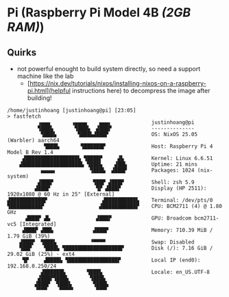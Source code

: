 # Pi (Raspberry Pi Model 4B *(2GB RAM)*)

## Quirks

- not powerful enought to build system directly, so need a support machine like
  the lab
  - [https://nix.dev/tutorials/nixos/installing-nixos-on-a-raspberry-pi.html](helpful
  instructions here) to decompress the image after building!

```text
/home/justinhoang [justinhoang@pi] [23:05]
> fastfetch
          ▗▄▄▄       ▗▄▄▄▄    ▄▄▄▖             justinhoang@pi
          ▜███▙       ▜███▙  ▟███▛             --------------
           ▜███▙       ▜███▙▟███▛              OS: NixOS 25.05 (Warbler) aarch64
            ▜███▙       ▜██████▛               Host: Raspberry Pi 4 Model B Rev 1.4
     ▟█████████████████▙ ▜████▛     ▟▙         Kernel: Linux 6.6.51
    ▟███████████████████▙ ▜███▙    ▟██▙        Uptime: 21 mins
           ▄▄▄▄▖           ▜███▙  ▟███▛        Packages: 1024 (nix-system)
          ▟███▛             ▜██▛ ▟███▛         Shell: zsh 5.9
         ▟███▛               ▜▛ ▟███▛          Display (HP 2511): 1920x1080 @ 60 Hz in 25" [External]
▟███████████▛                  ▟██████████▙    Terminal: /dev/pts/0
▜██████████▛                  ▟███████████▛    CPU: BCM2711 (4) @ 1.80 GHz
      ▟███▛ ▟▙               ▟███▛             GPU: Broadcom bcm2711-vc5 [Integrated]
     ▟███▛ ▟██▙             ▟███▛              Memory: 710.39 MiB / 1.79 GiB (39%)
    ▟███▛  ▜███▙           ▝▀▀▀▀               Swap: Disabled
    ▜██▛    ▜███▙ ▜██████████████████▛         Disk (/): 7.16 GiB / 29.02 GiB (25%) - ext4
     ▜▛     ▟████▙ ▜████████████████▛          Local IP (end0): 192.168.0.250/24
           ▟██████▙       ▜███▙                Locale: en_US.UTF-8
          ▟███▛▜███▙       ▜███▙
         ▟███▛  ▜███▙       ▜███▙
         ▝▀▀▀    ▀▀▀▀▘       ▀▀▀▘
```
